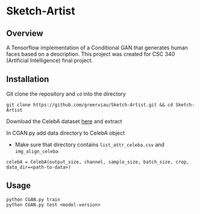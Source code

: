# Sketch-Artist

## Overview
A Tensorflow implementation of a Conditional GAN that generates human faces based on a description. This project was created for CSC 340 (Artificial Intelligence) final project. 

## Installation
Git clone the repository and ```cd``` into the directory
```
git clone https://github.com/greerviau/Sketch-Artist.git && cd Sketch-Artist
```
Download the CelebA dataset [here](https://www.kaggle.com/jessicali9530/celeba-dataset) and extract

In CGAN.py add data directory to CelebA object
* Make sure that directory contains ```list_attr_celeba.csv``` and ```img_align_celeba```
```
celebA = CelebA(output_size, channel, sample_size, batch_size, crop, data_dir=<path-to-data>)
```

## Usage

```
python CGAN.py train
python CGAN.py test <model-version>
```
